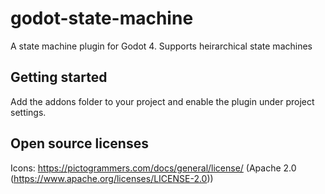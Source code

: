 # godot-state-machine
A state machine plugin for Godot 4. Supports heirarchical state machines

## Getting started
Add the addons folder to your project and enable the plugin under project settings.

## Open source licenses
Icons: https://pictogrammers.com/docs/general/license/  (Apache 2.0 (https://www.apache.org/licenses/LICENSE-2.0))
